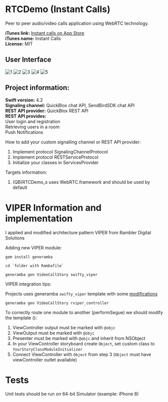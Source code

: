 # RTCDemo (Instant Calls)
Peer to peer audio/video calls application using WebRTC technology.

<b>iTunes link:</b> [Instant calls on App Store](https://itunes.apple.com/us/app/instant-calls/id1189357287)<br>
<b>iTunes name:</b> Instant Calls<br>
<b>License:</b> MIT

## User Interface

![1](/Screenshots/appstore_screenshot1.jpg?raw=true "1") ![2](/Screenshots/appstore_screenshot1.jpg?raw=true "2") ![3](/Screenshots/appstore_screenshot1.jpg?raw=true "3") ![4](/Screenshots/appstore_screenshot1.jpg?raw=true "4") ![5](/Screenshots/appstore_screenshot1.jpg?raw=true "5")


## Project information:<br>
<b>Swift version:</b> 4.2<br>
<b>Signaling channel:</b> QuickBlox chat API, SendBirdSDK chat API<br>
<b>REST API provider:</b> QuickBlox REST API<br>
<b>REST API provides:</b><br>
User login and registration<br>
Retrieving users in a room<br>
Push Notifications<br>

How to add your custom signalling channel or REST API provider:<br>
1. Implement protocol SignalingChannelProtocol<br>
2. Implement protocol RESTServiceProtocol<br>
3. Initialize your classes in ServicesProvider<br>

Targets information:

1. (QB)RTCDemo_s uses WebRTC.framework and should be used by default

# VIPER Information and implementation

I applied and modified architecture pattern VIPER from Rambler Digital Solutions

Adding new VIPER module:

```Shell
gem install generamba

cd `folder with Rambafile`

generamba gen VideoCallStory swifty_viper
```

VIPER integration tips:

Projects uses generamba `swifty_viper` template with some [modifications]([https://github.com/rambler-digital-solutions/The-Book-of-VIPER/issues/21])


```Shell
generamba gen VideoCallStory rviper_controller
```

To correctly route one module to another (performSegue) we should modify the template ():

1. ViewController output must be marked with ```@objc``` 
2. ViewOutput must be marked with ```@objc``` 
2. Presenter must be marked with ```@objc``` and inherit from NSObject
3. In your ViewController storyboard create `Object`, set custom class to `YourStoryClassModuleInitializer`
4. Connect ViewController with `Object` from step 3 (`Object` must have viewController outlet available)

# Tests #

Unit tests should be run on 64-bit Simulator (example: iPhone 8)
